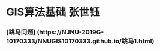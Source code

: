 GIS算法基础 张世钰
==================
### [跳马问题] (https://NJNU-2019G-10170333/NNUGIS10170333.github.io/跳马1.html)
